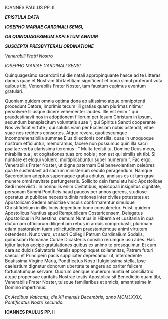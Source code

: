 IOANNES PAULUS PP. II

***EPISTULA DATA***

***IOSEPHO MARIAE CARDINALI SENSI,***

***OB QUINQUAGESIMUM EXPLETUM ANNUM***

***SUSCEPTA PRESBYTERALI ORDINATIONE***

*Venerabili Fratri Nostro*

*IOSEPHO MARIAE CARDINALI SENSI*

Quinquagesimo sacerdotii tui die natali appropinquante hasce ad te Litteras damus quae et Nostram tibi laetitiam significent et bona simul proferant vota quibus tibi, Venerabilis Frater Noster, tam faustum cupimus eventum gratulari.

Quoniam quidem omnia optima dona ab altissimo atque omnipotenti procedunt Datore, imprimis tecum illi gratias quam plurimas nitimur persolvere Illiusque dicere vehementer laudes. Ille est enim “ qui praedestinavit nos in adoptionem filiorum per Iesum Christum in ipsum, secundum beneplacitum voluntatis suae ”; qui Spiritus Sancti cooperante Nos vivificat virtute ; qui salutis viam per Ecclesiam nobis ostendit, vitae suae nos reddens consortes. Atque revera, quotiescumque incomprehensibilia summae Eius dilectionis consilia, quae in unoquoque nostrum efficiuntur, memoramus, facere non possumus quin illa sacri psaltae verba clarissima iteremus : “ Multa fecisti tu, Domine Deus meus, mirabilia tua ; et cogitationes tuas pro nobis ; non est qui similis sit tibi. Si nuntiare et eloqui voluero, multiplicabuntur super numerum ”. Fac ergo, Venerabilis Frater Noster, ut digne paternam Dei benevolentiam celebres qua te sustentavit ad sacrum ministerium sedulo peragendum. Namque Sacerdotium adeptus supernaque gratia adiutus, annisus es ut tam gravi munere omni navitate perfungereris. Sollicito dein famulatu huic Apostolicae Sedi inserviisti : in nonnullis enim Civitatibus, episcopali insignitus dignitate, personam Summi Pontificis haud paucos per annos gerens, studiose operatus ut publicae necessitudinis rationes inter civiles potestates et Apostolicam Sedem amicitiae vinculis confirmarentur simulque Christifidelium in illis locis degentium bono consuleretur. Fuisti quidem Apostolicus Nuntius apud Rempublicam Costaricensem, Delegatus Apostolicus in Palaestina, demum Nuntius in Hibernia et Lusitania in qua diuturnam officiorum diligentiam rebus in arduis comprobasti, plurimam etiam pastoralem tuam sollicitudinem praestantemque animi virtutem ostendens. Nunc vero, ut sacri Collegii Patrum Cardinalium Sodalis, quibusdam Romanae Curiae Dicasteriis consilio rerumque usu ades. Has igitur laetus accipe gratulationes quibus ex animo te prosequimur. Et cum cara ac dulcis Salvatoris Natalis appropinquet sollemnitas, Patrem futuri saeculi et Principem pacis suppliciter deprecamur ut, intercedente Beatissima Virgine Maria, Pontificatus Nostri fulgidissima stella, Ipse caelestium dignetur donorum ubertate te angere ac pariter felicem fortunatumque servare. Quorum denique munerum nuntia et conciliatrix atque propensae caritatis Nostrae testis Apostolica sit Benedictio quam tibi, Venerabilis Frater Noster, tuisque familiaribus et amicis, amantissime in Domino impertimus.

*Ex Aedibus Vaticanis, die XII mensis Decembris, anno MCMLXXIX, Pontificatus Nostri secundo.*

**IOANNES PAULUS PP. II**